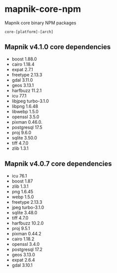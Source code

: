 # mapnik-core-npm
Mapnik core binary NPM packages 

```
core-[platform]-[arch]
```
## Mapnik v4.1.0 core dependencies
- boost 1.88.0
- cairo 1.18.4
- expat 2.7.1
- freetype 2.13.3
- gdal 3.11.0
- geos 3.13.1
- harfbuzz 11.2.1
- icu 77.1
- libjpeg turbo-3.1.0
- libpng 1.6.48
- libwebp 1.5.0
- openssl 3.5.0
- pixman 0.46.0.
- postgresql 17.5
- proj 9.6.0
- sqlite 3.50.0
- tiff 4.7.0
- zlib 1.3.1

## Mapnik v4.0.7 core dependencies                                                                                                                                           
  - icu 76.1                                                                                                                                                         
  - boost 1.87                                                                                                                                                       
  - zlib 1.3.1                                                                                                                                                       
  - png 1.6.45                                                                                                                                                       
  - webp 1.5.0                                                                                                                                                       
  - freetype 2.13.3                                                                                                                                                  
  - jpeg turbo-3.1.0                                                                                                                                                 
  - sqlite 3.48.0                                                                                                                                                    
  - tiff 4.7.0                                                                                                                                                       
  - harfbuzz 10.2.0                                                                                                                                                  
  - proj 9.5.1                                                                                                                                                       
  - pixman 0.44.2                                                                                                                                                    
  - cairo 1.18.2                                                                                                                                                     
  - openssl 3.4.0                                                                                                                                                    
  - postgresql 17.2                                                                                                                                                  
  - geos 3.13.0                                                                                                                                                      
  - expat 2.6.4                                                                                                                                                      
  - gdal 3.10.1   
